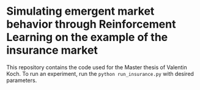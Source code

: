# Simulating emergent market behavior through Reinforcement Learning on the example of the insurance market

This repository contains the code used for the Master thesis of Valentin Koch.
To run an experiment, run the `python run_insurance.py` with desired parameters.
